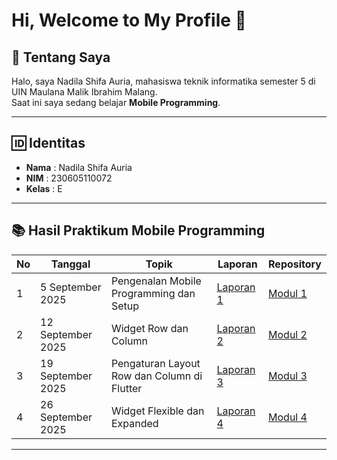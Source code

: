 # Hi, Welcome to My Profile 👋

## 📖 Tentang Saya
Halo, saya Nadila Shifa Auria, mahasiswa teknik informatika semester 5 di UIN Maulana Malik Ibrahim Malang.  
Saat ini saya sedang belajar **Mobile Programming**.

---

## 🆔 Identitas
- **Nama** : Nadila Shifa Auria 
- **NIM** : 230605110072
- **Kelas** : E

---

## 📚 Hasil Praktikum Mobile Programming

| No | Tanggal         | Topik                                           | Laporan            | Repository  |
|----|-----------------|-------------------------------------------------|--------------------|-------------|
| 1  | 5 September 2025 | Pengenalan Mobile Programming dan Setup         | [Laporan 1](#)     | [Modul 1](#) |
| 2  | 12 September 2025 | Widget Row dan Column                          | [Laporan 2](#)     | [Modul 2](#) |
| 3  | 19 September 2025 | Pengaturan Layout Row dan Column di Flutter    | [Laporan 3](#)     | [Modul 3](#) |
| 4  | 26 September 2025 | Widget Flexible dan Expanded                   | [Laporan 4](#)     | [Modul 4](#) |

---
